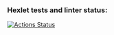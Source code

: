 ### Hexlet tests and linter status:
[![Actions Status](https://github.com/aydys/rails-project-lvl2/workflows/hexlet-check/badge.svg)](https://github.com/aydys/rails-project-lvl2/actions)